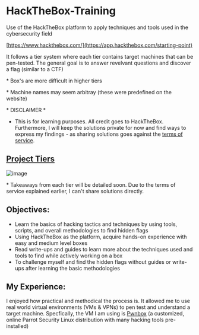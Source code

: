 # HackTheBox-Training
Use of the HackTheBox platform to apply techniques and tools used in the cybersecurity field

[https://www.hackthebox.com/](https://app.hackthebox.com/starting-point)

It follows a tier system where each tier contains target machines that can be pen-tested. The general goal is to answer revelvant questions and discover a flag (similar to a CTF)

\* Box's are more difficult in higher tiers

\* Machine names may seem arbitray (these were predefined on the website)

\* DISCLAIMER \*

- This is for learning purposes. All credit goes to HackTheBox. Furthermore, I will keep the solutions private for now and find ways to express my findings - as sharing solutions goes against the [terms of service](https://www.hackthebox.com/tos).

## [Project Tiers](https://app.hackthebox.com/starting-point)

![image](https://github.com/user-attachments/assets/c29aced1-f579-403b-8804-7b2d6522de1b)

\* Takeaways from each tier will be detailed soon. Due to the terms of service explained earlier, I can't share solutions directly.

## Objectives:
- Learn the basics of hacking tactics and techniques by using tools, scripts, and overall methodologies to find hidden flags
- Using HackTheBox as the platform, acquire hands-on experience with easy and medium level boxes
- Read write-ups and guides to learn more about the techniques used and tools to find while actively working on a box
- To challenge myself and find the hidden flags without guides or write-ups after learning the basic methodologies

## My Experience:
I enjoyed how practical and methodical the process is. It allowed me to use real world virtual environments (VMs & VPNs) to pen test and understand a target machine. Specfically, the VM I am using is [Pwnbox](https://help.hackthebox.com/en/articles/5185608-introduction-to-pwnbox) (a customized, online Parrot Security Linux distribution with many hacking tools pre-installed)
